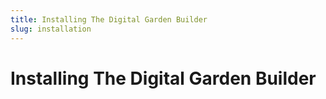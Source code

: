 ```yaml
---
title: Installing The Digital Garden Builder
slug: installation
---
```


# Installing The Digital Garden Builder


